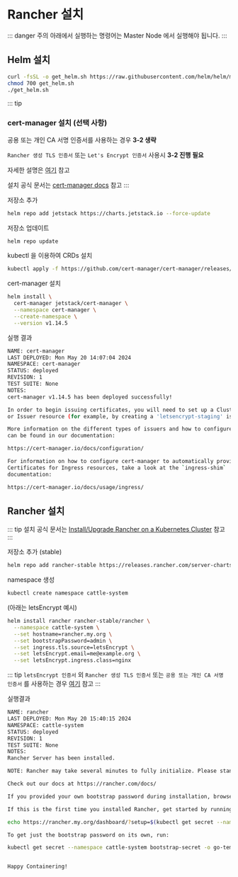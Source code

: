 # Rancher 설치

::: danger 주의
아래에서 실행하는 명령어는 Master Node 에서 실행해야 됩니다.
:::

## Helm 설치
```bash
curl -fsSL -o get_helm.sh https://raw.githubusercontent.com/helm/helm/main/scripts/get-helm-3
chmod 700 get_helm.sh
./get_helm.sh
```

::: tip
### cert-manager 설치 (선택 사항)
공용 또는 개인 CA 서명 인증서를 사용하는 경우 **3-2 생략**

`Rancher 생성 TLS 인증서` 또는 `Let's Encrypt 인증서` 사용시 **3-2 진행 필요**

자세한 설명은 [여기](https://ranchermanager.docs.rancher.com/getting-started/installation-and-upgrade/install-upgrade-on-a-kubernetes-cluster#3-choose-your-ssl-configuration) 참고

설치 공식 문서는 [cert-manager docs](https://cert-manager.io/docs/installation/helm/) 참고
:::

저장소 추가
```bash
helm repo add jetstack https://charts.jetstack.io --force-update
```

저장소 업데이트
```bash
helm repo update
```

kubectl 을 이용하여 CRDs 설치
```bash
kubectl apply -f https://github.com/cert-manager/cert-manager/releases/download/v1.14.5/cert-manager.crds.yaml
```

cert-manager 설치
```bash
helm install \
  cert-manager jetstack/cert-manager \
  --namespace cert-manager \
  --create-namespace \
  --version v1.14.5
```

실행 결과
```bash
NAME: cert-manager
LAST DEPLOYED: Mon May 20 14:07:04 2024
NAMESPACE: cert-manager
STATUS: deployed
REVISION: 1
TEST SUITE: None
NOTES:
cert-manager v1.14.5 has been deployed successfully!

In order to begin issuing certificates, you will need to set up a ClusterIssuer
or Issuer resource (for example, by creating a 'letsencrypt-staging' issuer).

More information on the different types of issuers and how to configure them
can be found in our documentation:

https://cert-manager.io/docs/configuration/

For information on how to configure cert-manager to automatically provision
Certificates for Ingress resources, take a look at the `ingress-shim`
documentation:

https://cert-manager.io/docs/usage/ingress/
```

## Rancher 설치
::: tip
설치 공식 문서는 [Install/Upgrade Rancher on a Kubernetes Cluster](https://ranchermanager.docs.rancher.com/getting-started/installation-and-upgrade/install-upgrade-on-a-kubernetes-cluster) 참고
:::

저장소 추가 (stable)
```bash
helm repo add rancher-stable https://releases.rancher.com/server-charts/stable
```

namespace 생성
```bash
kubectl create namespace cattle-system
```

(아래는 letsEncrypt 예시)
```bash
helm install rancher rancher-stable/rancher \
  --namespace cattle-system \
  --set hostname=rancher.my.org \
  --set bootstrapPassword=admin \
  --set ingress.tls.source=letsEncrypt \
  --set letsEncrypt.email=me@example.org \
  --set letsEncrypt.ingress.class=nginx
```

::: tip
`letsEncrypt 인증서` 외 `Rancher 생성 TLS 인증서` 또는 `공용 또는 개인 CA 서명 인증서` 를 사용하는 경우 [여기](https://ranchermanager.docs.rancher.com/getting-started/installation-and-upgrade/install-upgrade-on-a-kubernetes-cluster#5-install-rancher-with-helm-and-your-chosen-certificate-option) 참고
:::

실행결과
```bash
NAME: rancher
LAST DEPLOYED: Mon May 20 15:40:15 2024
NAMESPACE: cattle-system
STATUS: deployed
REVISION: 1
TEST SUITE: None
NOTES:
Rancher Server has been installed.

NOTE: Rancher may take several minutes to fully initialize. Please standby while Certificates are being issued, Containers are started and the Ingress rule comes up.

Check out our docs at https://rancher.com/docs/

If you provided your own bootstrap password during installation, browse to https://rancher.my.org to get started.

If this is the first time you installed Rancher, get started by running this command and clicking the URL it generates:

echo https://rancher.my.org/dashboard/?setup=$(kubectl get secret --namespace cattle-system bootstrap-secret -o go-template='{{.data.bootstrapPassword|base64decode}}')

To get just the bootstrap password on its own, run:

kubectl get secret --namespace cattle-system bootstrap-secret -o go-template='{{.data.bootstrapPassword|base64decode}}{{ "\n" }}'


Happy Containering!
```
